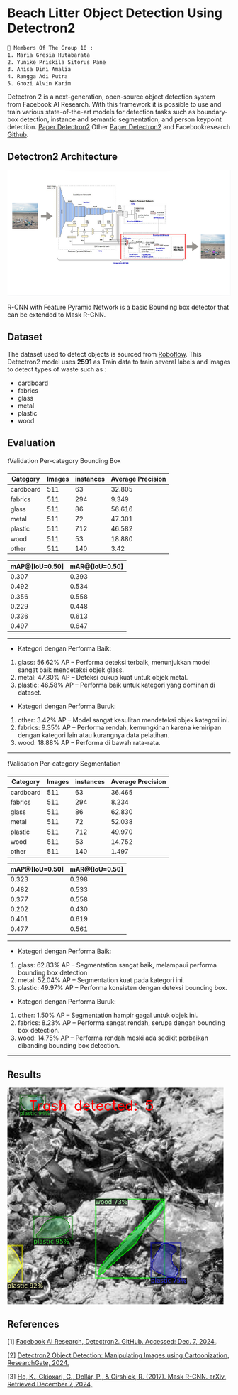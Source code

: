 
# Beach Litter Object Detection Using Detectron2

```
📍 Members Of The Group 10 :
1. Maria Gresia Hutabarata 
2. Yunike Priskila Sitorus Pane
3. Anisa Dini Amalia  
4. Rangga Adi Putra 
5. Ghozi Alvin Karim   
```

Detectron 2 is a next-generation, open-source object detection system from Facebook AI Research. With this framework it is possible to use and train various state-of-the-art models for detection tasks such as boundary-box detection, instance and semantic segmentation, and person keypoint detection.
[Paper Detectron2](https://arxiv.org/abs/2307.05826) Other [Paper Detectron2](https://www.researchgate.net/publication/365801835_Detectron2_Object_Detection_Manipulating_Images_using_Cartoonization) and Facebookresearch [Github](https://github.com/facebookresearch/detectron2).


## Detectron2 Architecture
![Arsitektur Detectron2](Arsitektur.png)

R-CNN with Feature Pyramid Network is a basic Bounding box detector that can be extended to Mask R-CNN.

## Dataset 
The dataset used to detect objects is sourced from [Roboflow](https://universe.roboflow.com/ia-as1oj/ia-beachbot2). This Detectron2 model uses **2591** as Train data to train several labels and images to detect types of waste such as :

- cardboard
- fabrics
- glass
- metal
- plastic
- wood

## Evaluation 

❗Validation Per-category Bounding Box

| Category  | Images| instances| Average Precision|
|-----------|-------|----------|------------------|
| cardboard | 511   | 63       | 32.805           |
| fabrics   | 511   | 294      | 9.349            |
| glass     | 511   | 86       | 56.616           |
| metal     | 511   | 72       | 47.301           |
| plastic   | 511   | 712      | 46.582           |
| wood      | 511   | 53       | 18.880           |
| other     | 511   | 140      | 3.42             |

|mAP@[IoU=0.50]  |mAR@[IoU=0.50]  |
|----------------|----------------|
| 0.307          | 0.393          |
| 0.492          | 0.534          |
| 0.356          | 0.558          |
| 0.229          | 0.448          |
| 0.336          | 0.613          |
| 0.497          | 0.647          |
---
* Kategori dengan Performa Baik:
1. glass: 56.62% AP – Performa deteksi terbaik, menunjukkan model sangat baik mendeteksi objek glass.
2. metal: 47.30% AP – Deteksi cukup kuat untuk objek metal.
3. plastic: 46.58% AP – Performa baik untuk kategori yang dominan di dataset.

* Kategori dengan Performa Buruk:
1. other: 3.42% AP – Model sangat kesulitan mendeteksi objek kategori ini.
2. fabrics: 9.35% AP – Performa rendah, kemungkinan karena kemiripan dengan kategori lain atau kurangnya data pelatihan.
3. wood: 18.88% AP – Performa di bawah rata-rata.
---

❗Validation Per-category Segmentation

| Category  | Images| instances| Average Precision|
|-----------|-------|----------|------------------|
| cardboard | 511   | 63       | 36.465           |
| fabrics   | 511   | 294      | 8.234            |
| glass     | 511   | 86       | 62.830           |
| metal     | 511   | 72       | 52.038           |
| plastic   | 511   | 712      | 49.970           |
| wood      | 511   | 53       | 14.752           |
| other     | 511   | 140      | 1.497            |

|mAP@[IoU=0.50]  |mAR@[IoU=0.50]  |
|----------------|----------------|
| 0.323          | 0.398          |
| 0.482          | 0.533          |
| 0.377          | 0.558          |
| 0.202          | 0.430          |
| 0.401          | 0.619          |
| 0.477          | 0.561          |

---
* Kategori dengan Performa Baik:
1. glass: 62.83% AP – Segmentation sangat baik, melampaui performa bounding box detection
2. metal: 52.04% AP – Segmentation kuat pada kategori ini.
3. plastic: 49.97% AP – Performa konsisten dengan deteksi bounding box.

* Kategori dengan Performa Buruk:
1. other: 1.50% AP – Segmentation hampir gagal untuk objek ini.
2. fabrics: 8.23% AP – Performa sangat rendah, serupa dengan bounding box detection.
3. wood: 14.75% AP – Performa rendah meski ada sedikit perbaikan dibanding bounding box detection.
---

## Results 

 
![Arsitektur Detectron2](hasil.png)

## References

[1] [Facebook AI Research, Detectron2. GitHub. Accessed: Dec. 7, 2024.](https://github.com/facebookresearch/detectron2).

[2] [Detectron2 Object Detection: Manipulating Images using Cartoonization, ResearchGate, 2024.](https://www.researchgate.net/publication/365801835_Detectron2_Object_Detection_Manipulating_Images_using_Cartoonization)

[3] [He, K., Gkioxari, G., Dollár, P., & Girshick, R. (2017). Mask R-CNN. arXiv. Retrieved December 7, 2024,](https://arxiv.org/pdf/1703.06870v3)
